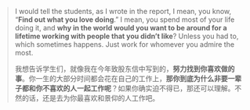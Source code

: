 > I would tell the students, as I wrote in the report, I mean, you know, “**Find out what you love doing**.” I mean, you spend most of your life doing it, and **why in the world would you want to be around for a lifetime working with people that you didn’t like**? Unless you had to, which sometimes happens. Just work for whomever you admire the most.
>
> 我想告诉学生们，就像我在今年致股东信中写到的，**努力找到你喜欢做的事**。你一生的大部分时间都会花在自己的工作上，**那你到底为什么非要一辈子都和你不喜欢的人一起工作呢**？如果你确实迫不得已，那还可以理解。不然的话，还是去为你最喜欢和景仰的人工作吧。

